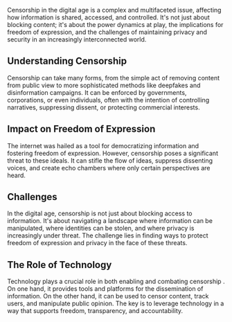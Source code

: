 Censorship in the digital age is a complex and multifaceted issue, affecting how information is shared, accessed, and controlled. It's not just about blocking content; it's about the power dynamics at play, the implications for freedom of expression, and the challenges of maintaining privacy and security in an increasingly interconnected world.

## Understanding Censorship

Censorship can take many forms, from the simple act of removing content from public view to more sophisticated methods like deepfakes and disinformation campaigns. It can be enforced by governments, corporations, or even individuals, often with the intention of controlling narratives, suppressing dissent, or protecting commercial interests.

## Impact on Freedom of Expression

The internet was hailed as a tool for democratizing information and fostering freedom of expression. However, censorship poses a significant threat to these ideals. It can stifle the flow of ideas, suppress dissenting voices, and create echo chambers where only certain perspectives are heard.

## Challenges

In the digital age, censorship is not just about blocking access to information. It's about navigating a landscape where information can be manipulated, where identities can be stolen, and where privacy is increasingly under threat. The challenge lies in finding ways to protect freedom of expression and privacy in the face of these threats.

## The Role of Technology

Technology plays a crucial role in both enabling and combating censorship . On one hand, it provides tools and platforms for the dissemination of information. On the other hand, it can be used to censor content, track users, and manipulate public opinion. The key is to leverage technology in a way that supports freedom, transparency, and accountability.
